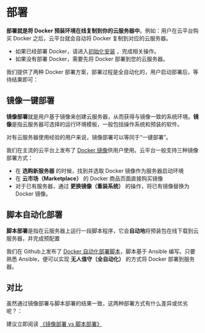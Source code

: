# 部署

**部署就是将 Docker 预装环境在线复制到你的云服务器中**。例如：用户在云平台购买 Docker 之后，云平台就会自动将 Docker 复制到对应的云服务器。

- 如果已经部署 Docker，请进入[初始化安装](/zh/stack-installation.md) ，完成相关操作。
- 如果没有部署 Docker，需要先将 Docker 部署到您的云服务器。

我们提供了两种 Docker 部署方案，部署过程是全自动化的，用户启动部署后，等待结果即可：

## 镜像一键部署

**镜像部署**就是用户基于镜像来创建云服务器，从而获得与镜像一致的系统环境。**镜像**是指云服务器可选择的运行环境模板，一般包括操作系统和预装的软件。

对有云服务器使用经验的用户来说，镜像部署可以等同于“一键部署”。

我们在主流的云平台上发布了 [Docker 镜像](https://apps.websoft9.com/docker)供用户使用。云平台一般支持三种镜像部署方式：

* 在 **选购新服务器** 的时候，找到并选取 Docker 镜像作为服务器启动环境
* 在 **云市场（Marketplace）**  的 Docker 商品页面直接购买镜像
* 对于已有服务器，通过 **更换镜像（重装系统）** 的操作，将已有镜像替换为 Docker 镜像。

## 脚本自动化部署

**脚本部署**是指在云服务器上运行一段脚本程序，它会**自动地**将预装包在线下载到云服务器，并完成预配置

我们在 Github上发布了 [Docker 自动化部署脚本](https://github.com/Websoft9/ansible-docker)，脚本基于 Ansible 编写。只要熟悉 Ansible，便可以实现 **无人值守（全自动化）** 的方式将 Docker 部署到服务器。

## 对比

虽然通过镜像部署与脚本部署的结果一致，这两种部署方式有什么差异或优劣呢？：

建议立即阅读 [《镜像部署 vs 脚本部署》](https://support.websoft9.com/docs/faq/zh/bz-product.html#镜像部署-vs-脚本部署)